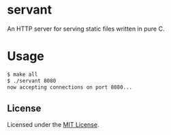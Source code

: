 # servant

An HTTP server for serving static files written in pure C.

# Usage

```sh
$ make all
$ ./servant 8080
now accepting connections on port 8080...
```

## License

Licensed under the [MIT License](LICENSE.md).
